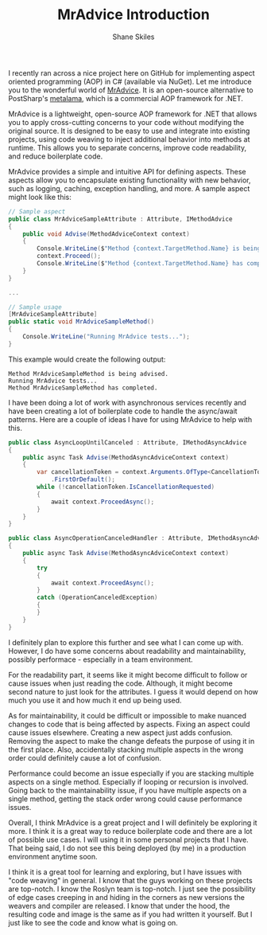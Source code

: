 ﻿---
layout: post
author: Shane Skiles
title: MrAdvice Introduction
tags: [c#, mradvice, aop, aspect oriented programming]
---

I recently ran across a nice project here on GitHub for implementing aspect oriented 
programming (AOP) in C# (available via NuGet). Let me introduce you to the wonderful 
world of <a href="https://github.com/ArxOne/MrAdvice">MrAdvice</a>. It is an open-source 
alternative to PostSharp's <a href="https://www.postsharp.net/metalama">metalama</a>, 
which is a commercial AOP framework for .NET.

MrAdvice is a lightweight, open-source AOP framework for .NET that allows you to
apply cross-cutting concerns to your code without modifying the original source. 
It is designed to be easy to use and integrate into existing projects, using 
code weaving to inject additional behavior into methods at runtime. This allows you 
to separate concerns, improve code readability, and reduce boilerplate code.

MrAdvice provides a simple and intuitive API for defining aspects. These aspects 
allow you to encapsulate existing functionality with new behavior, such as logging,
caching, exception handling, and more. A sample aspect might look like this:

```csharp
// Sample aspect
public class MrAdviceSampleAttribute : Attribute, IMethodAdvice
{
    public void Advise(MethodAdviceContext context)
    {
        Console.WriteLine($"Method {context.TargetMethod.Name} is being advised.");
        context.Proceed();
        Console.WriteLine($"Method {context.TargetMethod.Name} has completed.");
    }
}

...

// Sample usage
[MrAdviceSampleAttribute]
public static void MrAdviceSampleMethod()
{
    Console.WriteLine("Running MrAdvice tests...");
}
```
This example would create the following output:
```
Method MrAdviceSampleMethod is being advised.
Running MrAdvice tests...
Method MrAdviceSampleMethod has completed.
```

I have been doing a lot of work with asynchronous services recently and have been
creating a lot of boilerplate code to handle the async/await patterns. Here are a 
couple of ideas I have for using MrAdvice to help with this.

```csharp
public class AsyncLoopUntilCanceled : Attribute, IMethodAsyncAdvice
{
    public async Task Advise(MethodAsyncAdviceContext context)
    {
        var cancellationToken = context.Arguments.OfType<CancellationToken>()
            .FirstOrDefault();
        while (!cancellationToken.IsCancellationRequested)
        {
            await context.ProceedAsync();
        }
    }
}

public class AsyncOperationCanceledHandler : Attribute, IMethodAsyncAdvice
{
    public async Task Advise(MethodAsyncAdviceContext context)
    {
        try
        {
            await context.ProceedAsync();
        }
        catch (OperationCanceledException)
        {
        }
    }
}
```
I definitely plan to explore this further and see what I can come up with. However,
I do have some concerns about readability and maintainability, possibly performace - 
especially in a team environment.

For the readability part, it seems like it might become difficult to follow 
or cause issues when just reading the code. Although, it might become second nature 
to just look for the attributes. I guess it would depend on how much you use it and
how much it end up being used.

As for maintainability, it could be difficult or impossible to make nuanced 
changes to code that is being affected by aspects. Fixing an aspect could cause issues
elsewhere. Creating a new aspect just adds confusion. Removing the aspect to make the 
change defeats the purpose of using it in the first place. Also, accidentally stacking
multiple aspects in the wrong order could definitely cause a lot of confusion.

Performance could become an issue especially if you are stacking multiple aspects
on a single method. Especially if looping or recursion is involved. Going back to the
maintainability issue, if you have multiple aspects on a single method, getting the
stack order wrong could cause performance issues.

Overall, I think MrAdvice is a great project and I will definitely be exploring 
it more. I think it is a great way to reduce boilerplate code and there are a lot of 
possible use cases. I will using it in some personal projects that I have.
That being said, I do not see this being deployed (by me) in a production environment 
anytime soon. 

I think it is a great tool for learning and exploring, but I have issues with 
"code weaving" in general. I know that the guys working on these projects are top-notch.
I know the Roslyn team is top-notch. I just see the possibility of edge cases creeping in
and hiding in the corners as new versions the weavers and compiler are released. I know 
that under the hood, the resulting code and image is the same as if you had written it
yourself. But I just like to see the code and know what is going on.